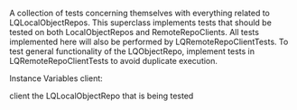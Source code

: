 A collection of tests concerning themselves with everything related to LQLocalObjectRepos.
This superclass implements tests that should be tested on both LocalObjectRepos and RemoteRepoClients. All tests implemented here will also be performed by LQRemoteRepoClientTests.
To test general functionality of the LQObjectRepo, implement tests in LQRemoteRepoClientTests to avoid duplicate execution.

Instance Variables
	client:		<LQLocalObjectRepo>
	
client
	the LQLocalObjectRepo that is being tested
